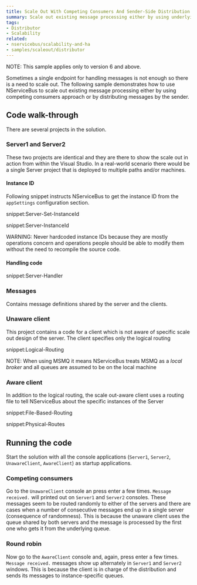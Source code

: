 ```yaml
---
title: Scale Out With Competing Consumers And Sender-Side Distribution
summary: Scale out existing message processing either by using underlying transport's competing consumers capability or by sender-side distribution
tags:
- Distributor
- Scalability
related:
- nservicebus/scalability-and-ha
- samples/scaleout/distributor
---
```


NOTE: This sample applies only to version 6 and above.

Sometimes a single endpoint for handling messages is not enough so there is a need to scale out. The following sample demonstrates how to use NServiceBus to scale out existing message processing either by using competing consumers approach or by distributing messages by the sender.


## Code walk-through

There are several projects in the solution.


### Server1 and Server2

These two projects are identical and they are there to show the scale out in action from within the Visual Studio. In a real-world scenario there would be a single Server project that is deployed to multiple paths and/or machines.


#### Instance ID

Following snippet instructs NServiceBus to get the instance ID from the `appSettings` configuration section.

snippet:Server-Set-InstanceId

snippet:Server-InstanceId

WARNING: Never hardcoded instance IDs because they are mostly operations concern and operations people should be able to modify them without the need to recompile the source code.


#### Handling code

snippet:Server-Handler


### Messages

Contains message definitions shared by the server and the clients.


### Unaware client

This project contains a code for a client which is not aware of specific scale out design of the server. The client specifies only the logical routing

snippet:Logical-Routing

NOTE: When using MSMQ it means NServiceBus treats MSMQ as a *local broker* and all queues are assumed to be on the local machine


### Aware client

In addition to the logical routing, the scale out-aware client uses a routing file to tell NServiceBus about the specific instances of the Server

snippet:File-Based-Routing

snippet:Physical-Routes


## Running the code

Start the solution with all the console applications (`Server1`, `Server2`, `UnawareClient`, `AwareClient`) as startup applications.


### Competing consumers

Go to the `UnawareClient` console an press enter a few times. `Message received.` will printed out on `Server1` and `Server2` consoles. These messages seem to be routed randomly to either of the servers and there are cases when a number of consecutive messages end up in a single server (consequence of randomness). This is because the unaware client uses the queue shared by both servers and the message is processed by the first one who gets it from the underlying queue.


### Round robin

Now go to the `AwareClient` console and, again, press enter a few times. `Message received.` messages show up alternately in `Server1` and `Server2` windows. This is because the client is in charge of the distribution and sends its messages to instance-specific queues.